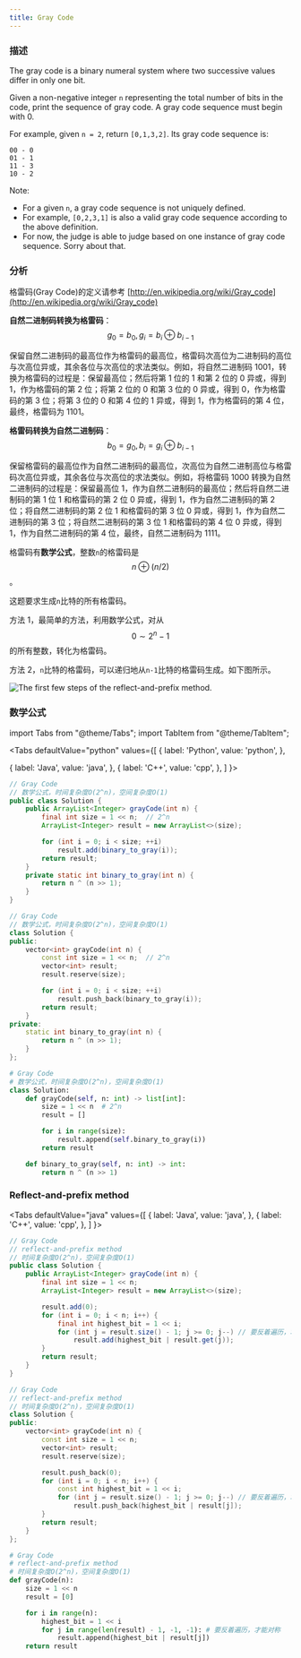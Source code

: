 ```yaml
---
title: Gray Code
---
```


### 描述

The gray code is a binary numeral system where two successive values differ in only one bit.

Given a non-negative integer `n` representing the total number of bits in the code, print the sequence of gray code. A gray code sequence must begin with 0.

For example, given `n = 2`, return `[0,1,3,2]`. Its gray code sequence is:

```
00 - 0
01 - 1
11 - 3
10 - 2
```

Note:

- For a given `n`, a gray code sequence is not uniquely defined.
- For example, `[0,2,3,1]` is also a valid gray code sequence according to the above definition.
- For now, the judge is able to judge based on one instance of gray code sequence. Sorry about that.

### 分析

格雷码(Gray Code)的定义请参考 [http://en.wikipedia.org/wiki/Gray_code](http://en.wikipedia.org/wiki/Gray_code)

**自然二进制码转换为格雷码**：$$g_0=b_0, g_i=b_i \oplus b_{i-1}$$

保留自然二进制码的最高位作为格雷码的最高位，格雷码次高位为二进制码的高位与次高位异或，其余各位与次高位的求法类似。例如，将自然二进制码 1001，转换为格雷码的过程是：保留最高位；然后将第 1 位的 1 和第 2 位的 0 异或，得到 1，作为格雷码的第 2 位；将第 2 位的 0 和第 3 位的 0 异或，得到 0，作为格雷码的第 3 位；将第 3 位的 0 和第 4 位的 1 异或，得到 1，作为格雷码的第 4 位，最终，格雷码为 1101。

**格雷码转换为自然二进制码**：$$b_0=g_0, b_i=g_i \oplus b_{i-1}$$

保留格雷码的最高位作为自然二进制码的最高位，次高位为自然二进制高位与格雷码次高位异或，其余各位与次高位的求法类似。例如，将格雷码 1000 转换为自然二进制码的过程是：保留最高位 1，作为自然二进制码的最高位；然后将自然二进制码的第 1 位 1 和格雷码的第 2 位 0 异或，得到 1，作为自然二进制码的第 2 位；将自然二进制码的第 2 位 1 和格雷码的第 3 位 0 异或，得到 1，作为自然二进制码的第 3 位；将自然二进制码的第 3 位 1 和格雷码的第 4 位 0 异或，得到 1，作为自然二进制码的第 4 位，最终，自然二进制码为 1111。

格雷码有**数学公式**，整数`n`的格雷码是$$n \oplus (n/2)$$。

这题要求生成`n`比特的所有格雷码。

方法 1，最简单的方法，利用数学公式，对从 $$0\sim2^n-1$$的所有整数，转化为格雷码。

方法 2，`n`比特的格雷码，可以递归地从`n-1`比特的格雷码生成。如下图所示。

![The first few steps of the reflect-and-prefix method.](/img/gray-code-construction.png)

### 数学公式

import Tabs from "@theme/Tabs";
import TabItem from "@theme/TabItem";

<Tabs
defaultValue="python"
values={[
{ label: 'Python', value: 'python', },

{ label: 'Java', value: 'java', },
{ label: 'C++', value: 'cpp', },
]
}>
<TabItem value="java">

```java
// Gray Code
// 数学公式，时间复杂度O(2^n)，空间复杂度O(1)
public class Solution {
    public ArrayList<Integer> grayCode(int n) {
        final int size = 1 << n;  // 2^n
        ArrayList<Integer> result = new ArrayList<>(size);

        for (int i = 0; i < size; ++i)
            result.add(binary_to_gray(i));
        return result;
    }
    private static int binary_to_gray(int n) {
        return n ^ (n >> 1);
    }
}
```

</TabItem>
<TabItem value="cpp">

```cpp
// Gray Code
// 数学公式，时间复杂度O(2^n)，空间复杂度O(1)
class Solution {
public:
    vector<int> grayCode(int n) {
        const int size = 1 << n;  // 2^n
        vector<int> result;
        result.reserve(size);

        for (int i = 0; i < size; ++i)
            result.push_back(binary_to_gray(i));
        return result;
    }
private:
    static int binary_to_gray(int n) {
        return n ^ (n >> 1);
    }
};
```

</TabItem>

<TabItem value="python">

```python
# Gray Code
# 数学公式，时间复杂度O(2^n)，空间复杂度O(1)
class Solution:
    def grayCode(self, n: int) -> list[int]:
        size = 1 << n  # 2^n
        result = []

        for i in range(size):
            result.append(self.binary_to_gray(i))
        return result

    def binary_to_gray(self, n: int) -> int:
        return n ^ (n >> 1)
```

</TabItem>
</Tabs>

### Reflect-and-prefix method

<Tabs
defaultValue="java"
values={[
{ label: 'Java', value: 'java', },
{ label: 'C++', value: 'cpp', },
]
}>
<TabItem value="java">

```java
// Gray Code
// reflect-and-prefix method
// 时间复杂度O(2^n)，空间复杂度O(1)
public class Solution {
    public ArrayList<Integer> grayCode(int n) {
        final int size = 1 << n;
        ArrayList<Integer> result = new ArrayList<>(size);

        result.add(0);
        for (int i = 0; i < n; i++) {
            final int highest_bit = 1 << i;
            for (int j = result.size() - 1; j >= 0; j--) // 要反着遍历，才能对称
                result.add(highest_bit | result.get(j));
        }
        return result;
    }
}
```

</TabItem>
<TabItem value="cpp">

```cpp
// Gray Code
// reflect-and-prefix method
// 时间复杂度O(2^n)，空间复杂度O(1)
class Solution {
public:
    vector<int> grayCode(int n) {
        const int size = 1 << n;
        vector<int> result;
        result.reserve(size);

        result.push_back(0);
        for (int i = 0; i < n; i++) {
            const int highest_bit = 1 << i;
            for (int j = result.size() - 1; j >= 0; j--) // 要反着遍历，才能对称
                result.push_back(highest_bit | result[j]);
        }
        return result;
    }
};
```

</TabItem>

<TabItem value="python">

```python
# Gray Code
# reflect-and-prefix method
# 时间复杂度O(2^n)，空间复杂度O(1)
def grayCode(n):
    size = 1 << n
    result = [0]

    for i in range(n):
        highest_bit = 1 << i
        for j in range(len(result) - 1, -1, -1): # 要反着遍历，才能对称
            result.append(highest_bit | result[j])
    return result
```

</TabItem>
</Tabs>
